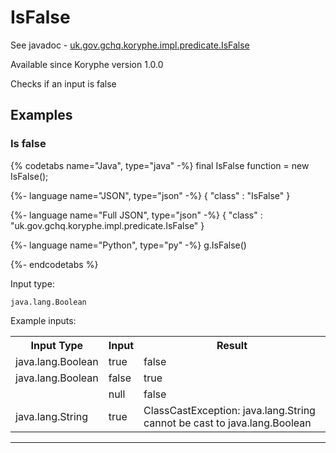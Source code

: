 # IsFalse
See javadoc - [uk.gov.gchq.koryphe.impl.predicate.IsFalse](ref://../../javadoc/koryphe/uk/gov/gchq/koryphe/impl/predicate/IsFalse.html)

Available since Koryphe version 1.0.0

Checks if an input is false

## Examples

### Is false


{% codetabs name="Java", type="java" -%}
final IsFalse function = new IsFalse();

{%- language name="JSON", type="json" -%}
{
  "class" : "IsFalse"
}

{%- language name="Full JSON", type="json" -%}
{
  "class" : "uk.gov.gchq.koryphe.impl.predicate.IsFalse"
}

{%- language name="Python", type="py" -%}
g.IsFalse()

{%- endcodetabs %}

Input type:

```
java.lang.Boolean
```

Example inputs:
<table style="display: block;">
<tr><th>Input Type</th><th>Input</th><th>Result</th></tr>
<tr><td>java.lang.Boolean</td><td>true</td><td>false</td></tr>
<tr><td>java.lang.Boolean</td><td>false</td><td>true</td></tr>
<tr><td></td><td>null</td><td>false</td></tr>
<tr><td>java.lang.String</td><td>true</td><td>ClassCastException: java.lang.String cannot be cast to java.lang.Boolean</td></tr>
</table>

-----------------------------------------------

